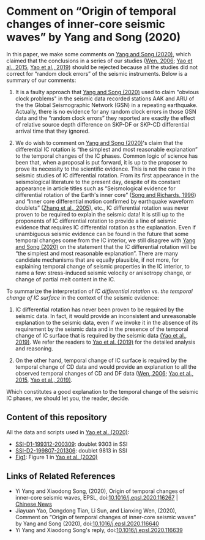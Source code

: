 # Comment on “Origin of temporal changes of inner-core seismic waves” by Yang and Song (2020)

In this paper, we make some comments on [Yang and Song (2020)](https://doi.org/10.1016/j.epsl.2020.116267), which claimed that the conclusions in a series of our studies ([Wen, 2006](https://doi.org/10.1126/science.1131692); [Yao et al., 2015](https://doi.org/10.1002/2015JB012339), [Yao et al., 2019](https://doi.org/10.1029/2019jb017532)) should be rejected because all the studies did not correct for “random clock errors” of the seismic instruments. Below is a summary of our comments:

1. It is a faulty approach that [Yang and Song (2020)](https://doi.org/10.1016/j.epsl.2020.116267) used to claim "obvious clock problems" in the seismic data recorded stations AAK and ARU of the the Global Seismographic Network (GSN) in a repeating earthquake. Actually, there is no evidence for any random clock errors in those GSN data and the “random clock errors” they reported are exactly the effect of relative source depth difference on SKP-DF or SKP-CD differential arrival time that they ignored.

2. We do wish to comment on [Yang and Song (2020)](https://doi.org/10.1016/j.epsl.2020.116267)'s claim that the differential IC rotation is “the simplest and most reasonable explanation” to the temporal changes of the IC phases. Common logic of science has been that, when a proposal is put forward, it is up to the proposer to prove its necessity to the scientific evidence. This is not the case in the seismic studies of IC differential rotation. From its first appearance in the seismological literature to the present day, despite of its constant appearance in article titles such as “Seismological evidence for differential rotation of the Earth's inner core” ([Song and Richards, 1996](https://doi.org/10.1038/382221a0)) and “Inner core differential motion confirmed by earthquake waveform doublets” ([Zhang et al., 2005](https://doi.org/10.1126/science.1113193)), etc., IC differential rotation was never proven to be required to explain the seismic data! It is still up to the proponents of IC differential rotation to provide a line of seismic evidence that requires IC differential rotation as the explanation. Even if unambiguous seismic evidence can be found in the future that some temporal changes come from the IC interior, we still disagree with [Yang and Song (2020)](https://doi.org/10.1016/j.epsl.2020.116267) on the statement that the IC differential rotation will be “the simplest and most reasonable explanation”. There are many candidate mechanisms that are equally plausible, if not more, for explaining temporal change of seismic properties in the IC interior, to name a few: stress-induced seismic velocity or anisotropy change, or change of partial melt content in the IC.


To summarize the interpretation of *IC differential rotation* vs. *the temporal change of IC surface* in the context of the seismic evidence:

1. IC differential rotation has never been proven to be required by the seismic data. In fact, it would provide an inconsistent and unreasonable explanation to the seismic data, even if we invoke it in the absence of its requirement by the seismic data and in the presence of the temporal change of IC surface that is required by the seismic data [(Yao et al., 2019)](https://doi.org/10.1029/2019jb017532). We refer the readers to [Yao et al. (2019)](https://doi.org/10.1029/2019jb017532) for the detailed analysis and reasoning.

2. On the other hand, temporal change of IC surface is required by the temporal change of CD data and would provide an explanation to all the observed temporal changes of CD and DF data ([Wen, 2006](https://doi.org/10.1126/science.1131692); [Yao et al., 2015](https://doi.org/10.1002/2015JB012339), [Yao et al., 2019)](https://doi.org/10.1029/2019jb017532).

Which constitutes a good explanation to the temporal change of the seismic IC phases, we should let you, the reader, decide.


## Content of this repository

All the data and scripts used in [Yao et al. (2020)](https://doi.org/10.1016/j.epsl.2020.116640):

- [SSI-D1-199312-200309](SSI-D1-199312-200309/): doublet 9303 in SSI
- [SSI-D2-199807-201306](SSI-D2-199807-201306/): doublet 9813 in SSI
- [Fig1](Fig1/): Figure 1 in [Yao et al. (2020)](https://doi.org/10.1016/j.epsl.2020.116640)


## Links of Related References

- Yi Yang and Xiaodong Song, (2020), Origin of temporal changes of inner-core seismic waves, EPSL, doi:[10.1016/j.epsl.2020.116267](https://doi.org/10.1016/j.epsl.2020.116267) | [Chinese News](https://sess.pku.edu.cn/xwzx/xydt/341787.htm?from=timeline&isappinstalled=0)
- Jiayuan Yao, Dongdong Tian, Li Sun, and Lianxing Wen, (2020), Comment on “Origin of temporal changes of inner-core seismic waves” by Yang and Song (2020), doi:[10.1016/j.epsl.2020.116640](https://doi.org/10.1016/j.epsl.2020.116640)
- Yi Yang and Xiaodong Song's reply, doi:[10.1016/j.epsl.2020.116639](https://doi.org/10.1016/j.epsl.2020.116639)
